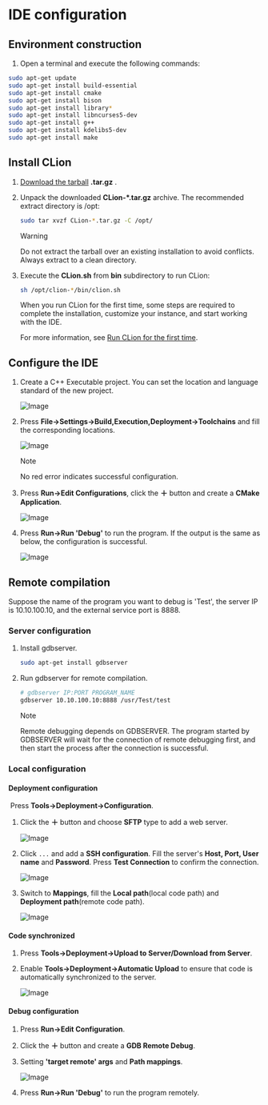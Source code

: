 # IDE configuration

## Environment construction

1. Open a terminal and execute the following commands:

```bash
sudo apt-get update
sudo apt-get install build-essential
sudo apt-get install cmake
sudo apt-get install bison
sudo apt-get install library*
sudo apt-get install libncurses5-dev
sudo apt-get install g++
sudo apt-get install kdelibs5-dev
sudo apt-get install make
```

## Install CLion

1. [Download the tarball](https://www.jetbrains.com/clion/download/) **.tar.gz** .

2. Unpack the downloaded **CLion-*.tar.gz** archive. The recommended extract directory is /opt: 

   ```bash
   sudo tar xvzf CLion-*.tar.gz -C /opt/
   ```

   > [!Warning]
   >
   > Do not extract the tarball over an existing installation to avoid conflicts. Always extract to a clean directory.

3. Execute the **CLion.sh** from **bin** subdirectory to run CLion:

   ```bash
   sh /opt/clion-*/bin/clion.sh
   ```

   When you run CLion for the first time, some steps are required  to complete the installation, customize your instance, and start working with the IDE.     

   For more information, see [Run CLion for the first time](https://www.jetbrains.com/help/clion/run-for-the-first-time.html).

## Configure the IDE

1. Create a C++ Executable project. You can set the location and language standard of the new project.

    ![Image](../../img/ide_config/new_project.png)

2. Press **File->Settings->Build,Execution,Deployment->Toolchains** and fill the corresponding locations.

   ![Image](../../img/ide_config/toolchain.png)

   > [!Note]
   >
   > No red error indicates successful configuration.

3. Press **Run->Edit Configurations**, click the **＋** button and create a **CMake Application**.

    ![Image](../../img/ide_config/debug_config.png)

4. Press **Run->Run 'Debug'** to run the program. If the output is the same as below, the configuration is successful.

    ![Image](../../img/ide_config/output.png)


## Remote compilation

Suppose the name of the program you want to debug is 'Test', the server IP is 10.10.100.10, and the external service port is 8888. 

### Server configuration

1. Install gdbserver.

   ```bash
   sudo apt-get install gdbserver
   ```

2. Run gdbserver for remote compilation.  

   ```bash
   # gdbserver IP:PORT PROGRAM_NAME
   gdbserver 10.10.100.10:8888 /usr/Test/test
   ```

   > [!Note]
   >
   > Remote debugging depends on GDBSERVER. The program started by GDBSERVER will wait for the connection of remote debugging first, and then start the process after the connection is successful.

### Local configuration

#### Deployment configuration

​	Press **Tools->Deployment->Configuration**. 

1. Click the **＋** button and choose **SFTP** type to add a web server.

    ![Image](../../img/ide_config/deployment.png)

2. Click `...` and add a **SSH configuration**. Fill the server's **Host, Port, User name** and  **Password**. Press **Test Connection** to confirm the connection.

    ![Image](../../img/ide_config/ssh_config.png)

3. Switch to **Mappings**, fill the **Local path**(local code path) and **Deployment path**(remote code path).

    ![Image](../../img/ide_config/mapping.png)


#### Code synchronized

1. Press **Tools->Deployment->Upload to Server/Download from Server**.

2. Enable **Tools->Deployment->Automatic Upload** to ensure that code is automatically synchronized to the server.

    ![Image](../../img/ide_config/auto_upload.png)

#### Debug configuration

1. Press **Run->Edit Configuration**.

2. Click the **＋** button and create a **GDB Remote Debug**.

3. Setting **'target remote' args** and **Path mappings**.

    ![Image](../../img/ide_config/debug_config_remote.png)

4. Press **Run->Run 'Debug'** to run the program remotely.

